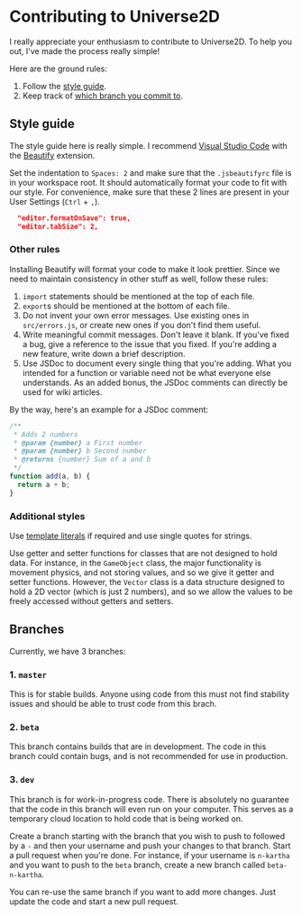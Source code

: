 # Contributing to Universe2D
I really appreciate your enthusiasm to contribute to Universe2D. To help you out, I've made the process really simple!

Here are the ground rules:
1. Follow the [style guide](#styleguide).
1. Keep track of [which branch you commit to](#branches).

## Style guide
The style guide here is really simple. I recommend [Visual Studio Code](https://code.visualstudio.com) with the [Beautify](https://github.com/HookyQR/VSCodeBeautify) extension.

Set the indentation to `Spaces: 2` and make sure that the `.jsbeautifyrc` file is in your workspace root. It should automatically format your code to fit with our style. For convenience, make sure that these 2 lines are present in your User Settings (`Ctrl` + `,`).

```json
  "editor.formatOnSave": true,
  "editor.tabSize": 2,
```

### Other rules
Installing Beautify will format your code to make it look prettier. Since we need to maintain consistency in other stuff as well, follow these rules:

1. `import` statements should be mentioned at the top of each file.
1. `export`s should be mentioned at the bottom of each file.
1. Do not invent your own error messages. Use existing ones in `src/errors.js`, or create new ones if you don't find them useful.
1. Write meaningful commit messages. Don't leave it blank. If you've fixed a bug, give a reference to the issue that you fixed. If you're adding a new feature, write down a brief description.
1. Use JSDoc to document every single thing that you're adding. What you intended for a function or variable need not be what everyone else understands. As an added bonus, the JSDoc comments can directly be used for wiki articles.

By the way, here's an example for a JSDoc comment:

```javascript
/**
 * Adds 2 numbers
 * @param {number} a First number
 * @param {number} b Second number
 * @returns {number} Sum of a and b
 */
function add(a, b) {
  return a + b;
}
```

### Additional styles
Use [template literals](https://developer.mozilla.org/en-US/docs/Web/JavaScript/Reference/Template_literals) if required and use single quotes for strings.

Use getter and setter functions for classes that are not designed to hold data. For instance, in the `GameObject` class, the major functionality is movement physics, and not storing values, and so we give it getter and setter functions. However, the `Vector` class is a data structure designed to hold a 2D vector (which is just 2 numbers), and so we allow the values to be freely accessed without getters and setters.

## Branches
Currently, we have 3 branches:

### 1. `master`
This is for stable builds. Anyone using code from this must not find stability issues and should be able to trust code from this brach.

### 2. `beta`
This branch contains builds that are in development. The code in this branch could contain bugs, and is not recommended for use in production.

### 3. `dev`
This branch is for work-in-progress code. There is absolutely no guarantee that the code in this branch will even run on your computer. This serves as a temporary cloud location to hold code that is being worked on.

Create a branch starting with the branch that you wish to push to followed by a `-` and then your username and push your changes to that branch. Start a pull request when you're done. For instance, if your username is `n-kartha` and you want to push to the `beta` branch, create a new branch called `beta-n-kartha`.

You can re-use the same branch if you want to add more changes. Just update the code and start a new pull request.
